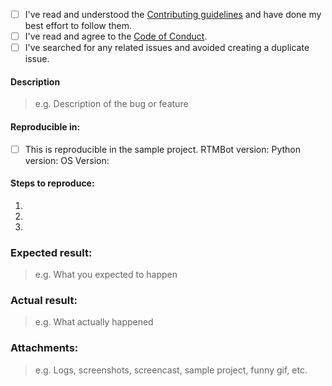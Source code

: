 * [ ] I've read and understood the [Contributing guidelines](./CONTRIBUTING.md) and have done my best effort to follow them.
* [ ] I've read and agree to the [Code of Conduct](./CODE_OF_CONDUCT.md).
* [ ] I've searched for any related issues and avoided creating a duplicate issue.

#### Description
> e.g. Description of the bug or feature

#### Reproducible in:
* [ ] This is reproducible in the sample project.
RTMBot version:
Python version:
OS Version:

#### Steps to reproduce:

1. 
2. 
3. 

### Expected result:
> e.g. What you expected to happen

### Actual result:
> e.g. What actually happened

### Attachments:
> e.g. Logs, screenshots, screencast, sample project, funny gif, etc.


